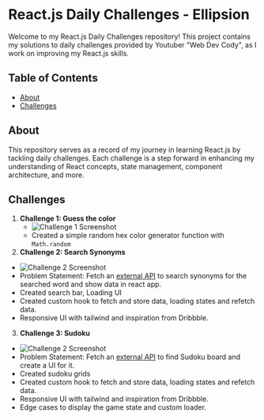 # React.js Daily Challenges - Ellipsion

Welcome to my React.js Daily Challenges repository! This project contains my solutions to daily challenges provided by Youtuber "Web Dev Cody", as I work on improving my React.js skills.

## Table of Contents

- [About](#about)
- [Challenges](#challenges)

## About

This repository serves as a record of my journey in learning React.js by tackling daily challenges. Each challenge is a step forward in enhancing my understanding of React concepts, state management, component architecture, and more.

## Challenges

1. **Challenge 1:  Guess the color**
   - ![Challenge 1 Screenshot](https://react-challenges-one.vercel.app/screenshots/challenge1.png)
   - Created a simple random hex color generator function with `Math.random`
2. **Challenge 2:  Search Synonyms**

- ![Challenge 2 Screenshot](https://react-challenges-one.vercel.app/screenshots/challenge2.png)
- Problem Statement: Fetch an [external API](https://www.datamuse.com/api/ "Datamuse API") to search synonyms for the searched word and show data in react app.
- Created search bar, Loading UI
- Created custom hook to fetch and store data, loading states and refetch data.
- Responsive UI with tailwind and inspiration from Dribbble.

3. **Challenge 3:  Sudoku**

- ![Challenge 2 Screenshot](https://react-challenges-one.vercel.app/screenshots/challenge3.png)
- Problem Statement: Fetch an [external API](https://sudoku-api.vercel.app/ "Dosuku API") to find Sudoku board and create a UI for it.
- Created sudoku grids
- Created custom hook to fetch and store data, loading states and refetch data.
- Responsive UI with tailwind and inspiration from Dribbble.
- Edge cases to display the game state and custom loader.
